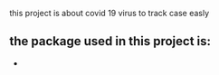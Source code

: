 this project is about covid 19 virus
to track case easly

## the package used in this project is:

-
